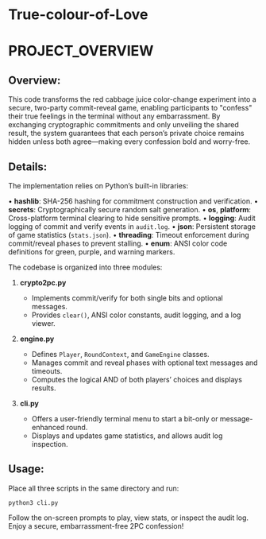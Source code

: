 # True-colour-of-Love
# PROJECT_OVERVIEW

## Overview:

This code transforms the red cabbage juice color-change experiment into a secure, two-party commit-reveal game, enabling participants to "confess" their true feelings in the terminal without any embarrassment. By exchanging cryptographic commitments and only unveiling the shared result, the system guarantees that each person’s private choice remains hidden unless both agree—making every confession bold and worry-free.

## Details:

The implementation relies on Python’s built-in libraries:

• **hashlib**: SHA-256 hashing for commitment construction and verification.
• **secrets**: Cryptographically secure random salt generation.
• **os**, **platform**: Cross-platform terminal clearing to hide sensitive prompts.
• **logging**: Audit logging of commit and verify events in `audit.log`.
• **json**: Persistent storage of game statistics (`stats.json`).
• **threading**: Timeout enforcement during commit/reveal phases to prevent stalling.
• **enum**: ANSI color code definitions for green, purple, and warning markers.

The codebase is organized into three modules:

1. **crypto2pc.py**

   * Implements commit/verify for both single bits and optional messages.
   * Provides `clear()`, ANSI color constants, audit logging, and a log viewer.

2. **engine.py**

   * Defines `Player`, `RoundContext`, and `GameEngine` classes.
   * Manages commit and reveal phases with optional text messages and timeouts.
   * Computes the logical AND of both players’ choices and displays results.

3. **cli.py**

   * Offers a user-friendly terminal menu to start a bit-only or message-enhanced round.
   * Displays and updates game statistics, and allows audit log inspection.

## Usage:

Place all three scripts in the same directory and run:

```
python3 cli.py
```

Follow the on-screen prompts to play, view stats, or inspect the audit log. Enjoy a secure, embarrassment-free 2PC confession!
